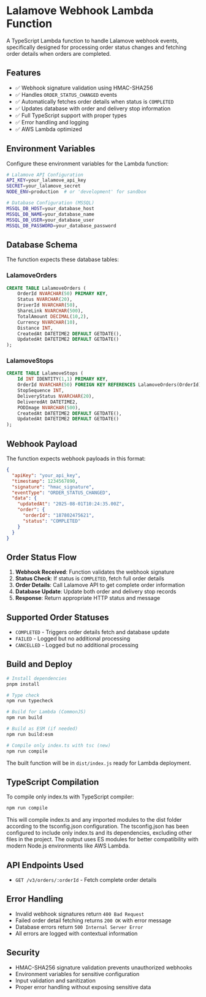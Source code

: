 # Lalamove Webhook Lambda Function

A TypeScript Lambda function to handle Lalamove webhook events, specifically designed for processing order status changes and fetching order details when orders are completed.

## Features

- ✅ Webhook signature validation using HMAC-SHA256
- ✅ Handles `ORDER_STATUS_CHANGED` events
- ✅ Automatically fetches order details when status is `COMPLETED`
- ✅ Updates database with order and delivery stop information
- ✅ Full TypeScript support with proper types
- ✅ Error handling and logging
- ✅ AWS Lambda optimized

## Environment Variables

Configure these environment variables for the Lambda function:

```bash
# Lalamove API Configuration
API_KEY=your_lalamove_api_key
SECRET=your_lalamove_secret
NODE_ENV=production  # or 'development' for sandbox

# Database Configuration (MSSQL)
MSSQL_DB_HOST=your_database_host
MSSQL_DB_NAME=your_database_name
MSSQL_DB_USER=your_database_user
MSSQL_DB_PASSWORD=your_database_password
```

## Database Schema

The function expects these database tables:

### LalamoveOrders
```sql
CREATE TABLE LalamoveOrders (
    OrderId NVARCHAR(50) PRIMARY KEY,
    Status NVARCHAR(20),
    DriverId NVARCHAR(50),
    ShareLink NVARCHAR(500),
    TotalAmount DECIMAL(10,2),
    Currency NVARCHAR(10),
    Distance INT,
    CreatedAt DATETIME2 DEFAULT GETDATE(),
    UpdatedAt DATETIME2 DEFAULT GETDATE()
);
```

### LalamoveStops
```sql
CREATE TABLE LalamoveStops (
    Id INT IDENTITY(1,1) PRIMARY KEY,
    OrderId NVARCHAR(50) FOREIGN KEY REFERENCES LalamoveOrders(OrderId),
    StopSequence INT,
    DeliveryStatus NVARCHAR(20),
    DeliveredAt DATETIME2,
    PODImage NVARCHAR(500),
    CreatedAt DATETIME2 DEFAULT GETDATE(),
    UpdatedAt DATETIME2 DEFAULT GETDATE()
);
```

## Webhook Payload

The function expects webhook payloads in this format:

```json
{
  "apiKey": "your_api_key",
  "timestamp": 1234567890,
  "signature": "hmac_signature",
  "eventType": "ORDER_STATUS_CHANGED",
  "data": {
    "updatedAt": "2025-08-01T10:24:35.00Z",
    "order": {
      "orderId": "187802475621",
      "status": "COMPLETED"
    }
  }
}
```

## Order Status Flow

1. **Webhook Received**: Function validates the webhook signature
2. **Status Check**: If status is `COMPLETED`, fetch full order details
3. **Order Details**: Call Lalamove API to get complete order information
4. **Database Update**: Update both order and delivery stop records
5. **Response**: Return appropriate HTTP status and message

## Supported Order Statuses

- `COMPLETED` - Triggers order details fetch and database update
- `FAILED` - Logged but no additional processing
- `CANCELLED` - Logged but no additional processing

## Build and Deploy

```bash
# Install dependencies
pnpm install

# Type check
npm run typecheck

# Build for Lambda (CommonJS)
npm run build

# Build as ESM (if needed)
npm run build:esm

# Compile only index.ts with tsc (new)
npm run compile
```

The built function will be in `dist/index.js` ready for Lambda deployment.

## TypeScript Compilation

To compile only index.ts with TypeScript compiler:

```bash
npm run compile
```

This will compile index.ts and any imported modules to the dist folder according to the tsconfig.json configuration. The tsconfig.json has been configured to include only index.ts and its dependencies, excluding other files in the project. The output uses ES modules for better compatibility with modern Node.js environments like AWS Lambda.

## API Endpoints Used

- `GET /v3/orders/:orderId` - Fetch complete order details

## Error Handling

- Invalid webhook signatures return `400 Bad Request`
- Failed order detail fetching returns `200 OK` with error message
- Database errors return `500 Internal Server Error`
- All errors are logged with contextual information

## Security

- HMAC-SHA256 signature validation prevents unauthorized webhooks
- Environment variables for sensitive configuration
- Input validation and sanitization
- Proper error handling without exposing sensitive data